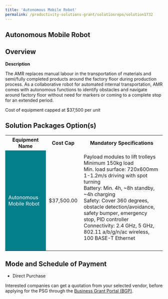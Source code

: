```yaml
---
title: 'Autonomous Mobile Robot'
permalink: /productivity-solutions-grant/solutionrepo/solution1732
---
```


## Autonomous Mobile Robot

## Overview

**Description**

The AMR replaces manual labour in the transportation of materials and semi/fully completed products around the factory floor during production process. As a collaborative robot for automated internal transportation, AMR comes with autonomous functions to identify obstacles and navigate around factory floor without need for markers or coming to a complete stop for an extended period. 

Cost of equipment capped at $37,500 per unit 


## Solution Packages Option(s)

<table>
<tr>
<th><b>Equipment Name</b></th>
<th><b>Cost Cap</b></th>
<th><b>Mandatory Specifications</b></th>
</tr>
<tr>
<td style='padding: 10px; background-color: #037E8A; color: #FFFFFF;'>Autonomous Mobile Robot</td>
<td style='padding: 10px;'>$37,500.00</td>
<td style='padding: 10px;'>Payload modules to lift trolleys Minimum  150kg load<br>Min. load surface: 720x600mm<br>1-1.2m/s driving with spot turning<br>Battery: Min. 4h, ~8h standby, ~4h charging<br>Safety: Cover 360 degrees, obstacle detection/avoidance, safety bumper, emergency stop, PID controller<br>Connectivity: 2.4 GHz, 5 GHz, 802.11 a/b/g/n/ac wireless, 100 BASE-T Ethernet<br><br></td>
</tr>
</table>

## Mode and Schedule of Payment

 - Direct Purchase

Interested companies can get a quotation from your selected vendor, before applying for the PSG through the <a href='https://www.businessgrants.gov.sg/' target='_blank' rel='noopener'>Business Grant Portal (BGP)</a>.

<script src="/jquery/resize-tables.js"></script>
